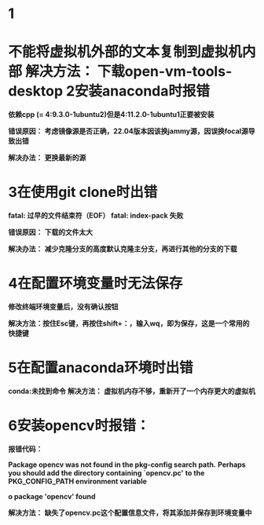 1
==
**不能将虚拟机外部的文本复制到虚拟机内部**
**解决方法：**
**下载open-vm-tools-desktop**
2安装anaconda时报错
==
**依赖cpp (= 4:9.3.0-1ubuntu2)但是4:11.2.0-1ubuntu1正要被安装**

**错误原因：**
**考虑镜像源是否正确，22.04版本因该换jammy源，因误换focal源导致出错**

**解决办法：**
**更换最新的源**

3在使用git clone时出错
==
**fatal: 过早的文件结束符（EOF） fatal: index-pack 失败**

**错误原因：**
**下载的文件太大**

**解决办法：**
**减少克隆分支的高度默认克隆主分支，再进行其他的分支的下载**

4在配置环境变量时无法保存
==
**修改终端环境变量后，没有确认按钮**

**解决方法：按住Esc键，再按住shift+：，输入wq，即为保存，这是一个常用的快捷键**

5在配置anaconda环境时出错
==
**conda:未找到命令**
**解决方法：**
**虚拟机内存不够，重新开了一个内存更大的虚拟机**

6安装opencv时报错：
==
**报错代码：**

**Package opencv was not found in the pkg-config search path.**
**Perhaps you should add the directory containing `opencv.pc'**
**to the PKG_CONFIG_PATH environment variable**

**o package 'opencv' found**

**解决方法：**
**缺失了opencv.pc这个配置信息文件，将其添加并保存到环境变量中**
